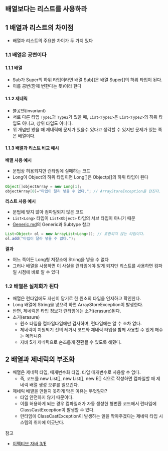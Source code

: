 ## 배열보다는 리스트를 사용하라



## 1 배열과 리스트의 차이점

* 배열과 리스트의 주요한 차이가 두 가지 있다



### 1.1 배열은 공변이다

#### 1.1.1 배열

- Sub가 Super의 하위 타입이라면 배열 Sub[]은 배열 Super[]의 하위 타입이 된다.
- 이를 공변(함께 변한다는 뜻)이라 한다



#### 1.1.2 제네릭

- 불공변(invariant)
- 서로 다른 타입 `Type1`과 `Type2`가 있을 때, `List<Type1>`은 `List<Type2>`의 하위 타입도 아니고, 상위 타입도 아니다.
- 위 개념만 봤을 때 제네릭에 문제가 있을수 있다고 생각할 수 있지만 문제가 있는 쪽은 배열이다.



#### 1.1.3 배열과 리스트 비교 예시

**배열 사용 예시**

* 문법상 허용되지만 런타임에 실패하는 코드
* Long이 Object의 하위 타입이면 Long[]은 Objectp[]의 하위 타입이 된다

```java
Object[]objectArray = new Long[1];
objectArray[0]="타입이 달리 넣을 수 없다."; // ArrayStoreException을 던진다.
```



**리스트 사용 예시**

* 문법에 맞지 않아 컴파일되지 않은 코드
* `List<Long>` 타입이 `List<Object>` 타입의 서브 타입이 아니기 때문
* [Generic.md](../../../Generic/Generic.md)의 Generic과 Subtype 참고

```java
List<Object> ol = new ArrayList<Long>(); // 호환되지 않는 타입이다.
ol.add("타입이 달라 넣을 수 없다.");
```



**결과**

* 어느 쪽이든 Long형 저장소에 String을 넣을 수 없다
* 그러나 배열을 사용하면 이 사실을 런타임에야 알게 되지만 리스트를 사용하면 컴파일 시점에 바로 알 수 있다



### 1.2 배열은 실체화가 된다

* 배열은 런타임에도 자신이 담기로 한 원소의 타입을 인지하고 확인한다.
* Long 배열에 String을 넣으려 하면 ArrayStoreException이 발생한다.
* 반면, 제네릭은 타입 정보가 런타임에는 소거(erasure)된다.
* 소거(erasure)
  - 원소 타입을 컴파일타임에만 검사하며, 런타임에는 알 수 조차 없다.
  - 제네릭이 지원되기 전의 레거시 코드와 제네릭 타입을 함께 사용할 수 있게 해주는 메커니즘
  - 자바 5가 제네릭으로 순조롭게 전환될 수 있도록 해줬다.



## 2 배열과 제네릭의 부조화

- 배열은 제네릭 타입, 매개변수화 타입, 타입 매개변수로 사용할 수 없다.
  - 즉, 코드를 new List[], new List[], new E[] 식으로 작성하면 컴파일할 때 제네릭 배열 생성 오류를 일으킨다.
- 제네릭 배열을 만들지 못하게 막은 이유는 무엇일까?
  - 타입 안전하지 않기 때문이다.
  - 이를 허용하게 되는 경우 컴파일러가 자동 생성한 형변환 코드에서 런타임에 ClassCastException이 발생할 수 있다.
  - 런타임에 ClassCastException이 발생하는 일을 막아주겠다는 제네릭 타입 시스템의 취지에 어긋난다.



참고

* [이펙티브 자바 3/E](http://www.kyobobook.co.kr/product/detailViewKor.laf?mallGb=KOR&ejkGb=KOR&barcode=9788966262281)